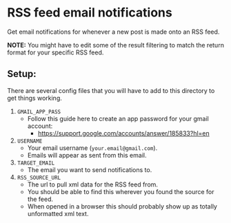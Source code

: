 # RSS feed email notifications

Get email notifications for whenever a new post is made onto an RSS feed.

**NOTE:** You might have to edit some of the result filtering to match the return format for your specific RSS feed.


## Setup:

There are several config files that you will have to add to this directory to get things working.

1. `GMAIL_APP_PASS`
    - Follow this guide here to create an app password for your gmail account:
        - https://support.google.com/accounts/answer/185833?hl=en
2. `USERNAME`
    - Your email username (`your.email@gmail.com`).
    - Emails will appear as sent from this email.
3. `TARGET_EMAIL`
    - The email you want to send notifications to.
4. `RSS_SOURCE_URL`
    - The url to pull xml data for the RSS feed from.
    - You should be able to find this wherever you found the source for the feed.
    - When opened in a browser this should probably show up as totally unformatted xml text.